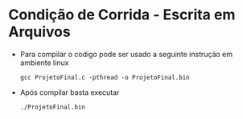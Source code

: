 # Condição de Corrida - Escrita em Arquivos

* Para compilar o codigo pode ser usado a seguinte instrução em ambiente linux<p></p>
`gcc ProjetoFinal.c -pthread -o ProjetoFinal.bin`

* Após compilar basta executar<p></p>
`./ProjetoFinal.bin`
